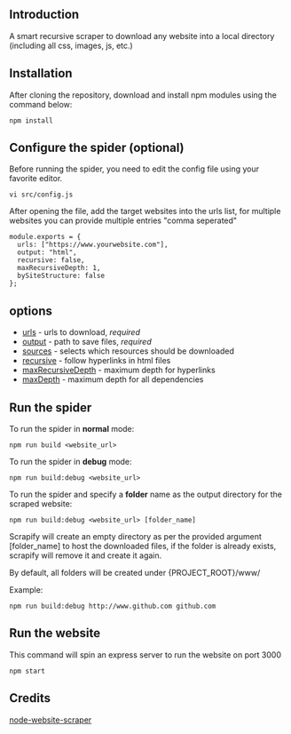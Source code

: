 ## Introduction
A smart recursive scraper to download any website into a local directory (including all css, images, js, etc.)

## Installation 
After cloning the repository, download and install npm modules using the command below:
```
npm install
```

## Configure the spider (optional)
Before running the spider, you need to edit the config file using your favorite editor.
```
vi src/config.js
```
After opening the file, add the target websites into the urls list, for multiple websites you can provide multiple entries "comma seperated"
```
module.exports = {
  urls: ["https://www.yourwebsite.com"],
  output: "html",
  recursive: false,
  maxRecursiveDepth: 1,
  bySiteStructure: false
};
```

## options
* [urls](#urls) - urls to download, *required*
* [output](#output) - path to save files, *required*
* [sources](#sources) - selects which resources should be downloaded
* [recursive](#recursive) - follow hyperlinks in html files
* [maxRecursiveDepth](#maxrecursivedepth) - maximum depth for hyperlinks
* [maxDepth](#maxdepth) - maximum depth for all dependencies

## Run the spider 
To run the spider in **normal** mode:
```
npm run build <website_url> 
```

To run the spider in **debug** mode:
```
npm run build:debug <website_url> 
```

To run the spider and specify a **folder** name as the output directory for the scraped website:
```
npm run build:debug <website_url> [folder_name]
```

Scrapify will create an empty directory as per the provided argument [folder_name] to host the downloaded files, if the folder is already exists, scrapify will remove it and create it again.

By default, all folders will be created under {PROJECT_ROOT}/www/

Example: 
```
npm run build:debug http://www.github.com github.com
```

## Run the website 
This command will spin an express server to run the website on port 3000
```
npm start
```

## Credits
[node-website-scraper](https://github.com/website-scraper/node-website-scraper)
